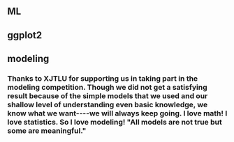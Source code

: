 ## ML


## ggplot2
## modeling
###    Thanks to XJTLU for supporting us in taking part in the modeling competition. Though we did not get a satisfying result because of the simple models that we used and our shallow level of understanding even basic knowledge, we know what we want----we will always keep going. I love math! I love statistics. So I love modeling! "All models are not true but some are meaningful." 
